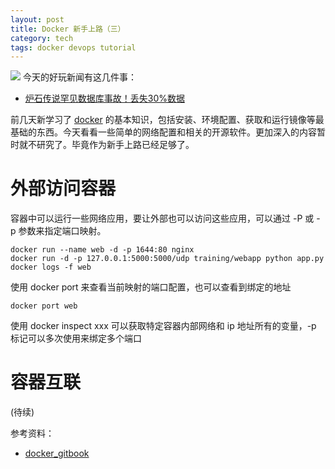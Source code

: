 ```yaml
---
layout: post
title: Docker 新手上路（三）
category: tech
tags: docker devops tutorial
---
```


![](https://cdn.kelu.org/blog/tags/docker.jpg)
今天的好玩新闻有这几件事：

* [炉石传说罕见数据库事故！丢失30%数据](http://mp.weixin.qq.com/s/Vr36GpzR-UxcNLtiBLldEA)

前几天新学习了 [docker][docker_gitbook] 的基本知识，包括安装、环境配置、获取和运行镜像等最基础的东西。今天看看一些简单的网络配置和相关的开源软件。更加深入的内容暂时就不研究了。毕竟作为新手上路已经足够了。

# 外部访问容器

容器中可以运行一些网络应用，要让外部也可以访问这些应用，可以通过 -P 或 -p 参数来指定端口映射。

    docker run --name web -d -p 1644:80 nginx
    docker run -d -p 127.0.0.1:5000:5000/udp training/webapp python app.py
    docker logs -f web

使用 docker port 来查看当前映射的端口配置，也可以查看到绑定的地址

    docker port web

使用 docker inspect xxx 可以获取特定容器内部网络和 ip 地址所有的变量，-p 标记可以多次使用来绑定多个端口

# 容器互联

(待续)
    
参考资料：

* [docker_gitbook][docker_gitbook]

[docker_gitbook]: https://www.gitbook.com/book/yeasy/docker_practice
[select_a_docker_storage_driver]: https://www.centos.bz/2016/12/select-a-docker-storage-driver
[docker_hub]: https://hub.docker.com
[docker_store]: https://store.docker.com
[huodongjia]: http://www.huodongjia.com/it/
